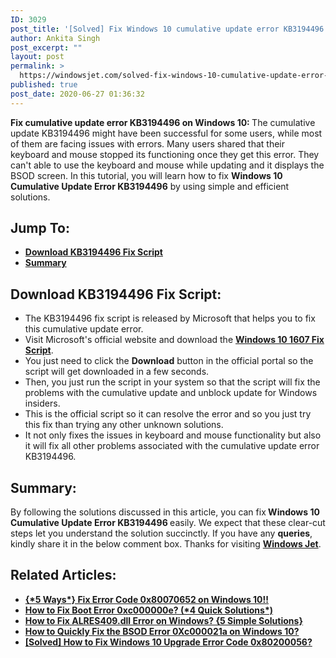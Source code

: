```yaml
---
ID: 3029
post_title: '[Solved] Fix Windows 10 cumulative update error KB3194496!!'
author: Ankita Singh
post_excerpt: ""
layout: post
permalink: >
  https://windowsjet.com/solved-fix-windows-10-cumulative-update-error-kb3194496-3029/
published: true
post_date: 2020-06-27 01:36:32
---
```

<strong><span class="dropcap dropcap1">F</span></strong><strong>ix cumulative update error KB3194496 on Windows 10: </strong>The cumulative update KB3194496 might have been successful for some users, while most of them are facing issues with errors. Many users shared that their keyboard and mouse stopped its functioning once they get this error. They can't able to use the keyboard and mouse while updating and it displays the BSOD screen. In this tutorial, you will learn how to fix <strong>Windows 10 Cumulative Update Error KB3194496</strong> by using simple and efficient solutions.
<h2>Jump To:</h2>
<ul>
 	<li><strong><a href="#1">Download KB3194496 Fix Script </a></strong></li>
 	<li><strong><a href="#2">Summary</a></strong></li>
</ul>
<h2 id="1">Download KB3194496 Fix Script:</h2>
<ul>
 	<li>The KB3194496 fix script is released by Microsoft that helps you to fix this cumulative update error.</li>
 	<li>Visit Microsoft's official website and download the <a href="https://www.microsoft.com/en-us/download/details.aspx?id=53942" target="_blank" rel="noopener noreferrer"><strong>Windows 10 1607 Fix Script</strong></a>.</li>
 	<li>You just need to click the <strong>Download</strong> button in the official portal so the script will get downloaded in a few seconds.</li>
 	<li>Then, you just run the script in your system so that the script will fix the problems with the cumulative update and unblock update for Windows insiders.</li>
 	<li>This is the official script so it can resolve the error and so you just try this fix than trying any other unknown solutions.</li>
 	<li>It not only fixes the issues in keyboard and mouse functionality but also it will fix all other problems associated with the cumulative update error KB3194496.</li>
</ul>
<h2 id="2">Summary:</h2>
By following the solutions discussed in this article, you can fix<strong> Windows 10 Cumulative Update Error KB3194496 </strong>easily. We expect that these clear-cut steps let you understand the solution succinctly. If you have any <strong>queries</strong>, kindly share it in the below comment box. Thanks for visiting <a href="https://windowsjet.com/"><strong>Windows Jet</strong></a>.
<h2>Related Articles:</h2>
<ul>
 	<li><strong><a class="LinkSuggestion__Link-sc-1mdih4x-2 jZPuuT" href="https://windowsjet.com/5-ways-fix-error-code-0x80070652-on-windows-10-2929/" target="_blank" rel="noopener noreferrer">{*5 Ways*} Fix Error Code 0x80070652 on Windows 10!!</a></strong></li>
 	<li><strong><a class="LinkSuggestion__Link-sc-1mdih4x-2 jZPuuT" href="https://windowsjet.com/how-to-fix-boot-error-0xc000000e-4-quick-solutions-3010/" target="_blank" rel="noopener noreferrer">How to Fix Boot Error 0xc000000e? (*4 Quick Solutions*)</a></strong></li>
 	<li><strong><a class="LinkSuggestion__Link-sc-1mdih4x-2 jZPuuT" href="https://windowsjet.com/how-to-fix-alres409-dll-error-on-windows-5-simple-solutions-2613/" target="_blank" rel="noopener noreferrer">How to Fix ALRES409.dll Error on Windows? {5 Simple Solutions}</a></strong></li>
 	<li><strong><a class="LinkSuggestion__Link-sc-1mdih4x-2 jZPuuT" href="https://windowsjet.com/how-to-quickly-fix-the-bsod-error-0xc000021a-on-windows-10-2454/" target="_blank" rel="noopener noreferrer">How to Quickly Fix the BSOD Error 0Xc000021a on Windows 10?</a></strong></li>
 	<li><strong><a class="LinkSuggestion__Link-sc-1mdih4x-2 jZPuuT" href="https://windowsjet.com/solved-how-to-fix-windows-10-upgrade-error-code-0x80200056-2494/" target="_blank" rel="noopener noreferrer">[Solved] How to Fix Windows 10 Upgrade Error Code 0x80200056?</a></strong></li>
</ul>